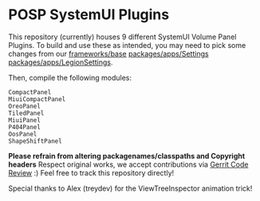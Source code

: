 # POSP SystemUI Plugins

This repository (currently) houses 9 different SystemUI Volume Panel Plugins.
To build and use these as intended, you may need to pick some changes from our [frameworks/base](https://github.com/Project-LegionOS/frameworks_base)    [packages/apps/Settings](https://github.com/Project-LegionOS/packages_apps_Settings)     [packages/apps/LegionSettings](https://github.com/Project-LegionOS/packages_apps_LegionSettings).

Then, compile the following modules:
```
CompactPanel
MiuiCompactPanel
OreoPanel
TiledPanel
MiuiPanel
P404Panel
OosPanel
ShapeShiftPanel
```

**Please refrain from altering packagenames/classpaths and Copyright headers**
Respect original works, we accept contributions via [Gerrit Code Review](review.potatoproject.co) :)
Feel free to track this repository directly!

Special thanks to Alex (treydev) for the ViewTreeInspector animation trick!
